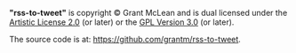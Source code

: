 
**"rss-to-tweet"** is copyright © Grant McLean and is dual licensed under the
[Artistic License 2.0][artistic2] (or later) or the [GPL Version 3.0][gplv3]
(or later).

The source code is at: <https://github.com/grantm/rss-to-tweet>.

[artistic2]: https://opensource.org/licenses/Artistic-2.0
[gplv3]: https://opensource.org/licenses/GPL-3.0

